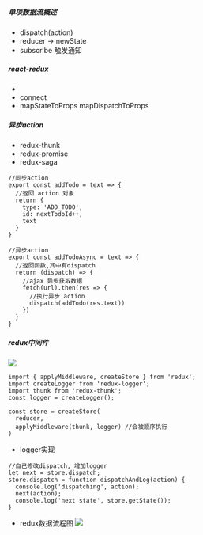 ##### 单项数据流概述
- dispatch(action)
- reducer -> newState
- subscribe 触发通知

##### react-redux
- <Provider>
- connect
- mapStateToProps mapDispatchToProps

##### 异步action
- redux-thunk
- redux-promise
- redux-saga
```
//同步action
export const addTodo = text => {
  //返回 action 对象
  return {
    type: 'ADD_TODO',
    id: nextTodoId++,
    text
  }
}
```
```
//异步action
export const addTodoAsync = text => {
  //返回函数,其中有dispatch
  return (dispatch) => {
    //ajax 异步获取数据
    fetch(url).then(res => {
      //执行异步 action
      dispatch(addTodo(res.text))
    })
  }
}
```
##### redux中间件
[![](https://image.prntscr.com/image/FO0T4rZGTIK_YYTxmOQaCg.png)](https://image.prntscr.com/image/FO0T4rZGTIK_YYTxmOQaCg.png "markdown")

```
import { applyMiddleware, createStore } from 'redux';
import createLogger from 'redux-logger';
import thunk from 'redux-thunk';
const logger = createLogger();

const store = createStore(
  reducer,
  applyMiddleware(thunk, logger) //会被顺序执行
)
```
- logger实现
```
//自己修改dispatch, 增加logger
let next = store.dispatch;
store.dispatch = function dispatchAndLog(action) {
  console.log('dispatching', action);
  next(action);
  console.log('next state', store.getState());
}
```
- redux数据流程图
[![](https://image.prntscr.com/image/wEf1UywARHiF1U7TbQ_P1g.png)](https://image.prntscr.com/image/wEf1UywARHiF1U7TbQ_P1g.png "markdown")
